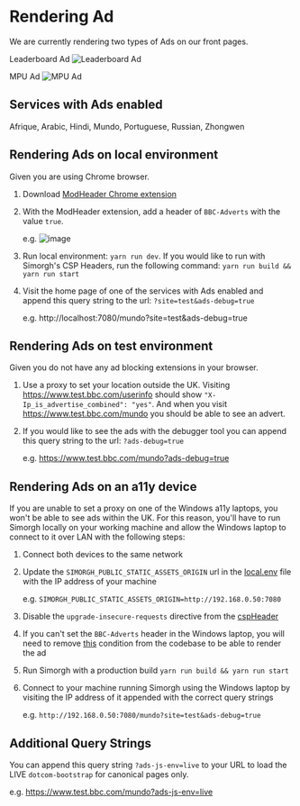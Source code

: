 # Rendering Ad

We are currently rendering two types of Ads on our front pages.

Leaderboard Ad
![Leaderboard Ad
](https://user-images.githubusercontent.com/30599794/90142128-eb7c7080-dd73-11ea-8c68-f47b27f56620.png)

MPU Ad
![MPU Ad](https://user-images.githubusercontent.com/30599794/90142048-cee03880-dd73-11ea-92f7-1f1c9098d228.png)

## Services with Ads enabled

Afrique, Arabic, Hindi, Mundo, Portuguese, Russian, Zhongwen

## Rendering Ads on local environment

Given you are using Chrome browser.

1. Download [ModHeader Chrome extension](https://www.google.com/search?q=modheader+chrome+pass+boolean&rlz=1C5CHFA_enGB762GB762&oq=modheader&aqs=chrome.0.69i59l2j69i57j69i60j69i61j69i60j69i65l2.1039j0j7&sourceid=chrome&ie=UTF-8)

2. With the ModHeader extension, add a header of `BBC-Adverts` with the value `true`.

   e.g. ![image](https://user-images.githubusercontent.com/30599794/90151074-40bd7f80-dd7e-11ea-985d-902ed04641ac.png)

3. Run local environment: `yarn run dev`. If you would like to run with Simorgh's CSP Headers, run the following command: `yarn run build && yarn run start`

4. Visit the home page of one of the services with Ads enabled and append this query string to the url: `?site=test&ads-debug=true`

   e.g. http://localhost:7080/mundo?site=test&ads-debug=true

## Rendering Ads on test environment

Given you do not have any ad blocking extensions in your browser.

1. Use a proxy to set your location outside the UK. Visiting https://www.test.bbc.com/userinfo should show `"X-Ip_is_advertise_combined": "yes"`. And when you visit https://www.test.bbc.com/mundo you should be able to see an advert.

2. If you would like to see the ads with the debugger tool you can append this query string to the url: `?ads-debug=true`

   e.g. https://www.test.bbc.com/mundo?ads-debug=true

## Rendering Ads on an a11y device

If you are unable to set a proxy on one of the Windows a11y laptops, you won't be able to see ads within the UK. For this reason, you'll have to run Simorgh locally on your working machine and allow the Windows laptop to connect to it over LAN with the following steps:

1. Connect both devices to the same network

2. Update the `SIMORGH_PUBLIC_STATIC_ASSETS_ORIGIN` url in the [local.env](https://github.com/bbc/simorgh/blob/latest/envConfig/local.env#L3) file with the IP address of your machine

   e.g. `SIMORGH_PUBLIC_STATIC_ASSETS_ORIGIN=http://192.168.0.50:7080`

3. Disable the `upgrade-insecure-requests` directive from the [cspHeader](https://github.com/bbc/simorgh/blob/latest/src/server/utilities/cspHeader/index.js#L419)

4. If you can't set the `BBC-Adverts` header in the Windows laptop, you will need to remove [this](https://github.com/bbc/simorgh/blob/latest/src/app/containers/Ad/Canonical/index.jsx#L63) condition from the codebase to be able to render the ad

5. Run Simorgh with a production build `yarn run build && yarn run start`

6. Connect to your machine running Simorgh using the Windows laptop by visiting the IP address of it appended with the correct query strings

   e.g. `http://192.168.0.50:7080/mundo?site=test&ads-debug=true`

## Additional Query Strings

You can append this query string `?ads-js-env=live` to your URL to load the LIVE `dotcom-bootstrap` for canonical pages only.

e.g. https://www.test.bbc.com/mundo?ads-js-env=live
